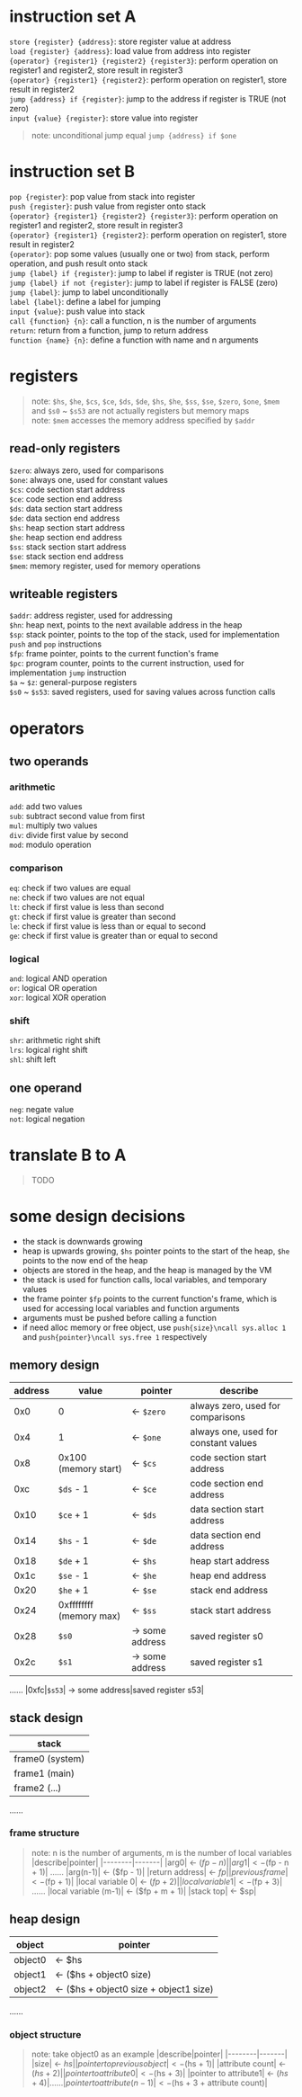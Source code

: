 # instruction set A
`store {register} {address}`: store register value at address  
`load {register} {address}`: load value from address into register  
`{operator} {register1} {register2} {register3}`: perform operation on register1 and register2, store result in register3  
`{operator} {register1} {register2}`: perform operation on register1, store result in register2  
`jump {address} if {register}`: jump to the address if register is TRUE (not zero)  
`input {value} {register}`: store value into register  
> note: unconditional jump equal `jump {address} if $one`
# instruction set B
`pop {register}`: pop value from stack into register  
`push {register}`: push value from register onto stack  
`{operator} {register1} {register2} {register3}`: perform operation on register1 and register2, store result in register3  
`{operator} {register1} {register2}`: perform operation on register1, store result in register2  
`{operator}`: pop some values​ ​(usually one or two) from stack, perform operation, and push result onto stack  
`jump {label} if {register}`: jump to label if register is TRUE (not zero)  
`jump {label} if not {register}`: jump to label if register is FALSE (zero)  
`jump {label}`: jump to label unconditionally  
`label {label}`: define a label for jumping  
`input {value}`: push value into stack  
`call {function} {n}`: call a function, n is the number of arguments  
`return`: return from a function, jump to return address  
`function {name} {n}`: define a function with name and n arguments  
# registers
> note: `$hs`, `$he`, `$cs`, `$ce`, `$ds`, `$de`, `$hs`, `$he`, `$ss`, `$se`, `$zero`, `$one`, `$mem` and `$s0` ~ `$s53` are not actually registers but memory maps  
> note: `$mem` accesses the memory address specified by `$addr`  
## read-only registers
`$zero`: always zero, used for comparisons  
`$one`: always one, used for constant values  
`$cs`: code section start address  
`$ce`: code section end address  
`$ds`: data section start address  
`$de`: data section end address  
`$hs`: heap section start address  
`$he`: heap section end address  
`$ss`: stack section start address  
`$se`: stack section end address  
`$mem`: memory register, used for memory operations  
## writeable registers
`$addr`: address register, used for addressing  
`$hn`: heap next, points to the next available address in the heap  
`$sp`: stack pointer, points to the top of the stack, used for implementation `push` and `pop` instructions  
`$fp`: frame pointer, points to the current function's frame  
`$pc`: program counter, points to the current instruction, used for implementation `jump` instruction  
`$a` ~ `$z`: general-purpose registers  
`$s0` ~ `$s53`: saved registers, used for saving values across function calls
# operators
## two operands
### arithmetic
`add`: add two values  
`sub`: subtract second value from first  
`mul`: multiply two values  
`div`: divide first value by second  
`mod`: modulo operation  
### comparison
`eq`: check if two values are equal  
`ne`: check if two values are not equal  
`lt`: check if first value is less than second  
`gt`: check if first value is greater than second  
`le`: check if first value is less than or equal to second  
`ge`: check if first value is greater than or equal to second  
### logical
`and`: logical AND operation  
`or`: logical OR operation  
`xor`: logical XOR operation  
### shift
`shr`: arithmetic right shift  
`lrs`: logical right shift  
`shl`: shift left  
## one operand
`neg`: negate value  
`not`: logical negation  
# translate B to A
> TODO
# some design decisions
- the stack is downwards growing
- heap is upwards growing, `$hs` pointer points to the start of the heap, `$he` points to the now end of the heap
- objects are stored in the heap, and the heap is managed by the VM
- the stack is used for function calls, local variables, and temporary values
- the frame pointer `$fp` points to the current function's frame, which is used for accessing local variables and function arguments
- arguments must be pushed before calling a function
- if need alloc memory or free object, use `push{size}\ncall sys.alloc 1` and `push{pointer}\ncall sys.free 1` respectively  
## memory design
|address|value|pointer|describe|
|-------|-----|-------|--------|
|0x0|0| <- `$zero`|always zero, used for comparisons|
|0x4|1| <- `$one`|always one, used for constant values|
|0x8|0x100 (memory start)| <- `$cs`|code section start address|
|0xc|`$ds` - 1| <- `$ce`|code section end address|
|0x10|`$ce` + 1| <- `$ds`|data section start address|
|0x14|`$hs` - 1| <- `$de`|data section end address|
|0x18|`$de` + 1| <- `$hs`|heap start address|
|0x1c|`$se` - 1| <- `$he`|heap end address|
|0x20|`$he` + 1| <- `$se`|stack end address|
|0x24|0xffffffff (memory max)| <- `$ss`|stack start address|
|0x28|`$s0`| -> some address|saved register s0|
|0x2c|`$s1`| -> some address|saved register s1|
......
|0xfc|`$s53`| -> some address|saved register s53|
## stack design
|stack|
|-----|
|frame0 (system)|
|frame1 (main)|
|frame2 (...)|
......
### frame structure
> note: n is the number of arguments, m is the number of local variables
|describe|pointer|
|--------|-------|
|arg0| <- ($fp - n)|
|arg1| <- ($fp - n + 1)|
......
|arg(n-1)| <- ($fp - 1)|
|return address| <- $fp|
|previous frame| <- ($fp + 1)|
|local variable 0| <- ($fp + 2)|
|local variable 1| <- ($fp + 3)|
......
|local variable (m-1)| <- ($fp + m + 1)|
|stack top| <- $sp|
## heap design
|object|pointer|
|------|-------|
|object0| <- $hs|
|object1| <- ($hs + object0 size)|
|object2| <- ($hs + object0 size + object1 size)|
......
### object structure
> note: take object0 as an example
|describe|pointer|
|--------|-------|
|size| <- $hs|
|pointer to previous object| <- ($hs + 1)|
|attribute count| <- ($hs + 2)|
|pointer to attribute0| <- ($hs + 3)|
|pointer to attribute1| <- ($hs + 4)|
......
|pointer to attribute(n-1)| <- ($hs + 3 + attribute count)|